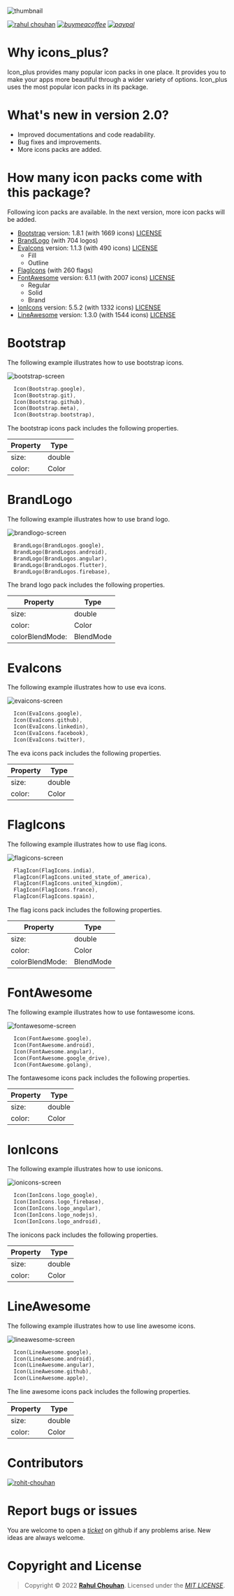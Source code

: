 ![thumbnail](https://user-images.githubusercontent.com/82075108/166093462-c8fba0d2-fc36-4d64-bf91-aee68a9090d9.svg)

[![rahul chouhan](https://user-images.githubusercontent.com/82075108/167239496-497f3135-a6b1-4a4c-985b-939e1537a5f9.png)](https://www.github.com/imRahulChouhan) _[![buymeacoffee](https://user-images.githubusercontent.com/82075108/166093500-a61b8749-85d1-4206-a916-e534546c538b.svg)](https://buymeacoffee.com/rahulchouhan)_ _[![paypal](https://user-images.githubusercontent.com/82075108/166870820-8d619e80-3a3b-4bef-a3a8-6ee282f74da5.png)](https://paypal.me/imRahulChouhan)_

# Why icons_plus?

Icon_plus provides many popular icon packs in one place. It provides you to make your apps more beautiful through a wider variety of options. Icon_plus uses the most popular icon packs in its package.

# What's new in version 2.0?

- Improved documentations and code readability.
- Bug fixes and improvements.
- More icons packs are added.

# How many icon packs come with this package?

Following icon packs are available. In the next version, more icon packs will be added.

- [Bootstrap](#bootstrap) version: 1.8.1 (with 1669 icons) [LICENSE](https://github.com/imRahulChouhan/icons_plus/blob/main/licenses/bootstrap_license)
- [BrandLogo](#brandlogo) (with 704 logos)
- [EvaIcons](#evaicons) version: 1.1.3 (with 490 icons) [LICENSE](https://github.com/akveo/eva-icons/blob/master/LICENSE.txt)
  - Fill
  - Outline
- [FlagIcons](#flagicons) (with 260 flags)
- [FontAwesome](#fontawesome) version: 6.1.1 (with 2007 icons) [LICENSE](https://github.com/imRahulChouhan/icons_plus/blob/main/licenses/fontawesome_license)
  - Regular
  - Solid
  - Brand
- [IonIcons](#ionicons) version: 5.5.2 (with 1332 icons) [LICENSE](https://github.com/ionic-team/ionicons/blob/main/LICENSE)
- [LineAwesome](#lineawesome) version: 1.3.0 (with 1544 icons) [LICENSE](https://github.com/imRahulChouhan/icons_plus/blob/main/licenses/lineawesome_license)

# Bootstrap

The following example illustrates how to use bootstrap icons.

![bootstrap-screen](https://user-images.githubusercontent.com/82075108/166093497-e3deab7c-5ae4-4cc9-8d5c-0458af3d7237.svg)

```dart
  Icon(Bootstrap.google),
  Icon(Bootstrap.git),
  Icon(Bootstrap.github),
  Icon(Bootstrap.meta),
  Icon(Bootstrap.bootstrap),
```

The bootstrap icons pack includes the following properties.

| Property | Type   |
| -------- | ------ |
| size:    | double |
| color:   | Color  |

# BrandLogo

The following example illustrates how to use brand logo.


![brandlogo-screen](https://user-images.githubusercontent.com/82075108/166093499-084804d1-d0c7-439e-924a-d69e6e06e6bb.svg)

```dart
  BrandLogo(BrandLogos.google),
  BrandLogo(BrandLogos.android),
  BrandLogo(BrandLogos.angular),
  BrandLogo(BrandLogos.flutter),
  BrandLogo(BrandLogos.firebase),
```

The brand logo pack includes the following properties.

| Property        | Type      |
| --------------- | --------- |
| size:           | double    |
| color:          | Color     |
| colorBlendMode: | BlendMode |

# EvaIcons

The following example illustrates how to use eva icons.

![evaicons-screen](https://user-images.githubusercontent.com/82075108/166093501-079b7173-884f-44b4-94ed-36209990f358.svg)

```dart
  Icon(EvaIcons.google),
  Icon(EvaIcons.github),
  Icon(EvaIcons.linkedin),
  Icon(EvaIcons.facebook),
  Icon(EvaIcons.twitter),
```

The eva icons pack includes the following properties.

| Property | Type   |
| -------- | ------ |
| size:    | double |
| color:   | Color  |

# FlagIcons

The following example illustrates how to use flag icons.


![flagicons-screen](https://user-images.githubusercontent.com/82075108/166093503-59115600-68a3-4df3-9a2e-2d09be85f0dd.svg)

```dart
  FlagIcon(FlagIcons.india),
  FlagIcon(FlagIcons.united_state_of_america),
  FlagIcon(FlagIcons.united_kingdom),
  FlagIcon(FlagIcons.france),
  FlagIcon(FlagIcons.spain),
```

The flag icons pack includes the following properties.

| Property        | Type      |
| --------------- | --------- |
| size:           | double    |
| color:          | Color     |
| colorBlendMode: | BlendMode |

# FontAwesome

The following example illustrates how to use fontawesome icons.

![fontawesome-screen](https://user-images.githubusercontent.com/82075108/166093505-87ee60fa-4379-4bb8-83cc-e4f72e37e125.svg)

```dart
  Icon(FontAwesome.google),
  Icon(FontAwesome.android),
  Icon(FontAwesome.angular),
  Icon(FontAwesome.google_drive),
  Icon(FontAwesome.golang),
```

The fontawesome icons pack includes the following properties.

| Property | Type   |
| -------- | ------ |
| size:    | double |
| color:   | Color  |

# IonIcons

The following example illustrates how to use ionicons.

![ionicons-screen](https://user-images.githubusercontent.com/82075108/166093509-cd4c48cc-8631-4805-9fea-d1eaaa972899.svg)

```dart
  Icon(IonIcons.logo_google),
  Icon(IonIcons.logo_firebase),
  Icon(IonIcons.logo_angular),
  Icon(IonIcons.logo_nodejs),
  Icon(IonIcons.logo_android),
```

The ionicons pack includes the following properties.

| Property | Type   |
| -------- | ------ |
| size:    | double |
| color:   | Color  |

# LineAwesome

The following example illustrates how to use line awesome icons.


![lineawesome-screen](https://user-images.githubusercontent.com/82075108/166093510-b0e54b9d-3f65-4be7-9cd8-5e21a37926aa.svg)

```dart
  Icon(LineAwesome.google),
  Icon(LineAwesome.android),
  Icon(LineAwesome.angular),
  Icon(LineAwesome.github),
  Icon(LineAwesome.apple),
```

The line awesome icons pack includes the following properties.

| Property | Type   |
| -------- | ------ |
| size:    | double |
| color:   | Color  |

# Contributors

[![rohit-chouhan](https://user-images.githubusercontent.com/82075108/166093478-194c7093-8eb2-436d-8ee2-1bb07b53c850.svg)](https://www.github.com/rohit-chouhan)

# Report bugs or issues

You are welcome to open a *[ticket](https://github.com/imRahulChouhan/icons_plus/issues)* on github if any problems arise. New ideas are always welcome.

# Copyright and License

>Copyright © 2022 **[Rahul Chouhan](https://rahulchouhan.me)**. Licensed under the *[MIT LICENSE](https://github.com/imRahulChouhan/icons_plus/blob/main/LICENSE)*.